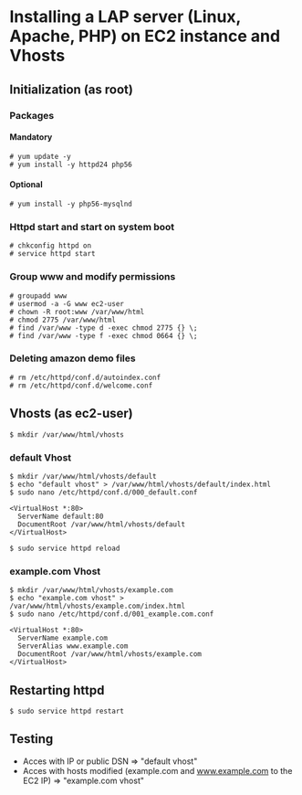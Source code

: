 # Installing a LAP server (Linux, Apache, PHP) on EC2 instance and Vhosts

## Initialization (as root)

### Packages

#### Mandatory
```
# yum update -y
# yum install -y httpd24 php56
```

#### Optional
```
# yum install -y php56-mysqlnd
```

### Httpd start and start on system boot
```
# chkconfig httpd on
# service httpd start
```

### Group www and modify permissions
```
# groupadd www
# usermod -a -G www ec2-user
# chown -R root:www /var/www/html
# chmod 2775 /var/www/html
# find /var/www -type d -exec chmod 2775 {} \;
# find /var/www -type f -exec chmod 0664 {} \;
```

### Deleting amazon demo files
```
# rm /etc/httpd/conf.d/autoindex.conf
# rm /etc/httpd/conf.d/welcome.conf
```

## Vhosts (as ec2-user)
```
$ mkdir /var/www/html/vhosts
```

### default Vhost
```
$ mkdir /var/www/html/vhosts/default
$ echo "default vhost" > /var/www/html/vhosts/default/index.html
$ sudo nano /etc/httpd/conf.d/000_default.conf
```

```
<VirtualHost *:80>
  ServerName default:80
  DocumentRoot /var/www/html/vhosts/default
</VirtualHost>
```

```
$ sudo service httpd reload
```

### example.com Vhost
```
$ mkdir /var/www/html/vhosts/example.com
$ echo "example.com vhost" > /var/www/html/vhosts/example.com/index.html
$ sudo nano /etc/httpd/conf.d/001_example.com.conf
```

```
<VirtualHost *:80>
  ServerName example.com
  ServerAlias www.example.com
  DocumentRoot /var/www/html/vhosts/example.com
</VirtualHost>
```

## Restarting httpd
```
$ sudo service httpd restart
```

## Testing
- Acces with IP or public DSN => "default vhost"
- Acces with hosts modified (example.com and www.example.com to the EC2 IP) => "example.com vhost"
